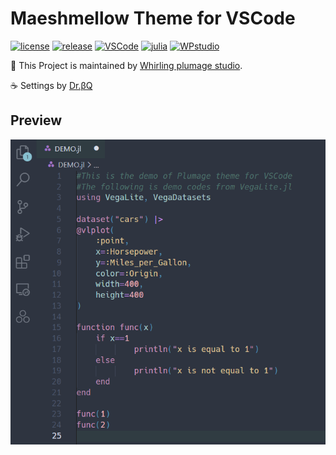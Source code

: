 # Maeshmellow Theme for VSCode
[![license](https://img.shields.io/badge/license-GPL--3.0-9ee0e0)](https://github.com/doctorbetaq/marshmallow-theme-visual-studio-code/blob/main/LICENSE)
[![release](https://img.shields.io/badge/release-v0.0.1-9ee0e0)](https://github.com/doctorbetaq/marshmallow-theme-visual-studio-code/releases/tag/release)
[![VSCode](https://img.shields.io/badge/compatibility-%3E=1.65.0-9ee0e0/?logo=visualstudiocode&color=9ee0e0)](https://code.visualstudio.com)
[![julia](https://img.shields.io/badge/SyntaxHighlighting-Julia-9ee0e0/?logo=julia&color=9ee0e0)](https://julialang.org/)
[![WPstudio](https://img.shields.io/badge/Studio-WhirlingPlumage-9ee0e0)](https://www.facebook.com/WhirlingPlumage)

🎵 This Project is maintained by [Whirling plumage studio](https://www.facebook.com/WhirlingPlumage/?ref=pages_you_manage).

☕ Settings by [Dr.βQ](https://twitter.com/Dr_betaQ)

## Preview
![preview](https://github.com/doctorbetaq/marshmallow-theme-visual-studio-code/blob/main/pictures/demo1.png)

